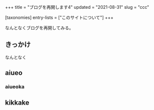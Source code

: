 +++
title = "ブログを再開します4"
updated = "2021-08-31"
slug = "ccc"

[taxonomies]
entry-lists = ["このサイトについて"]
+++

なんとなくブログを再開してみる。

## きっかけ

なんとなく

## aiueo

### aiueoka

## kikkake
